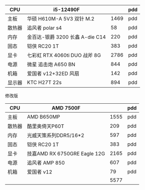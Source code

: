 
| CPU | i5-12490F |  | pdd |
| ---- | ---- | ---- | ---- |
| 主板 | 华硕 H610M-A 5V3 双针 M.2 | 1469 | pdd |
| 散热器 | 追风者 polar s4 | 58 | pdd |
| 内存 | 金百达-银爵 3200 长鑫 A-die C14 | 220 | pdd |
| 固态 | 铠侠 RC20 1T | 383 | pdd |
| 显卡 | 七彩虹 RTX 4060ti DUO 战斧 8G | 2786 | pdd |
| 电源 | 微星 追击炮 A650 BN | 844 | pdd |
| 机箱 | 爱国者 v12+32ED 风扇 | 142 | pdd |
| 显示器 | KTC H27T 22s | 894 | pdd |

修改版

| CPU | AMD 7500F |  | pdd |
| ---- | ---- | ---- | ---- |
| 主板 | AMD B650MP | 1555 | pdd |
| 散热器 | 酷里奥倚天P60T | 209 | pdd |
| 内存 | 光威天策系列DDR5/16\*2 | 597 | pdd |
| 固态 | 铠侠 RC20 1T | 383 | pdd |
| 显卡 | 技嘉AMD RX 6750GRE Eagle 12G | 2165 | pdd |
| 电源 | 追风者 AMP 850 | 607 | pdd |
| 机箱 | 爱国者 v12 | 79 | pdd |
|  |  | 5577 |  |

